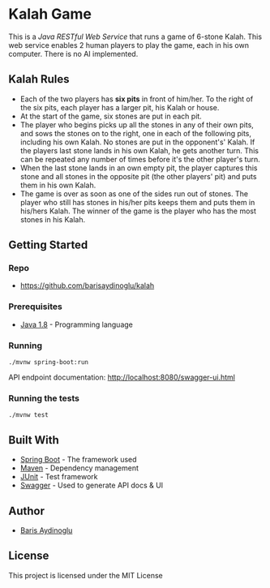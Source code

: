 
# Kalah Game

This is a *Java RESTful Web Service*  that runs a game of 6-stone Kalah. This web service enables 2 human players to play the game, each in his own computer. There is no AI implemented.

## Kalah Rules
* Each of the two players has **six pits** in front of him/her. To the right of the six pits, each player has a larger pit, his Kalah or house.
* At the start of the game, six stones are put in each pit.
* The player who begins picks up all the stones in any of their own pits, and sows the stones on to the right, one in each of the following pits, including his own Kalah. No stones are put in the opponent's' Kalah. If the players last stone lands in his own Kalah, he gets another turn. This can be repeated any number of times before it's the other player's turn.
* When the last stone lands in an own empty pit, the player captures this stone and all stones in the opposite pit (the other players' pit) and puts them in his own Kalah.
* The game is over as soon as one of the sides run out of stones. The player who still has stones in his/her pits keeps them and puts them in his/hers Kalah. The winner of the game is the player who has the most stones in his Kalah.

## Getting Started

### Repo

* https://github.com/barisaydinoglu/kalah

### Prerequisites

* [Java 1.8](http://www.oracle.com/technetwork/java/javase/downloads/index.html) - Programming language

### Running

```
./mvnw spring-boot:run
```

API endpoint documentation: <http://localhost:8080/swagger-ui.html>

### Running the tests

```
./mvnw test
```

## Built With

* [Spring Boot](https://projects.spring.io/spring-boot/) - The framework used
* [Maven](https://maven.apache.org) - Dependency management
* [JUnit](https://junit.org) - Test framework
* [Swagger](https://swagger.io) - Used to generate API docs & UI

## Author

* [Baris Aydinoglu](https://github.com/barisaydinoglu)

## License

This project is licensed under the MIT License
